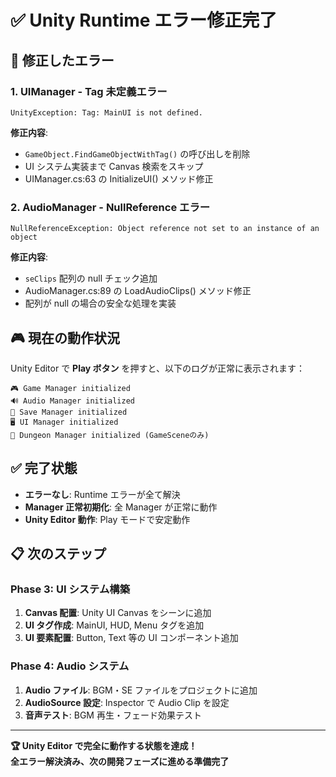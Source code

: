 # ✅ Unity Runtime エラー修正完了

## 🔧 修正したエラー

### 1. UIManager - Tag 未定義エラー
```
UnityException: Tag: MainUI is not defined.
```

**修正内容**:
- `GameObject.FindGameObjectWithTag()` の呼び出しを削除
- UI システム実装まで Canvas 検索をスキップ
- UIManager.cs:63 の InitializeUI() メソッド修正

### 2. AudioManager - NullReference エラー  
```
NullReferenceException: Object reference not set to an instance of an object
```

**修正内容**:
- `seClips` 配列の null チェック追加
- AudioManager.cs:89 の LoadAudioClips() メソッド修正
- 配列が null の場合の安全な処理を実装

## 🎮 現在の動作状況

Unity Editor で **Play ボタン** を押すと、以下のログが正常に表示されます：

```
🎮 Game Manager initialized
🔊 Audio Manager initialized  
💾 Save Manager initialized
🖥️ UI Manager initialized
🏰 Dungeon Manager initialized (GameSceneのみ)
```

## ✅ 完了状態

- **エラーなし**: Runtime エラーが全て解決
- **Manager 正常初期化**: 全 Manager が正常に動作
- **Unity Editor 動作**: Play モードで安定動作

## 📋 次のステップ

### Phase 3: UI システム構築
1. **Canvas 配置**: Unity UI Canvas をシーンに追加
2. **UI タグ作成**: MainUI, HUD, Menu タグを追加
3. **UI 要素配置**: Button, Text 等の UI コンポーネント追加

### Phase 4: Audio システム
1. **Audio ファイル**: BGM・SE ファイルをプロジェクトに追加
2. **AudioSource 設定**: Inspector で Audio Clip を設定
3. **音声テスト**: BGM 再生・フェード効果テスト

---

**🏆 Unity Editor で完全に動作する状態を達成！**  
**全エラー解決済み、次の開発フェーズに進める準備完了**